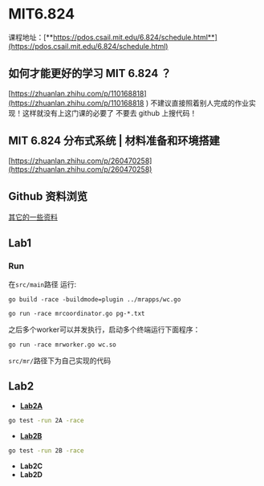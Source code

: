 # MIT6.824

课程地址：[**https://pdos.csail.mit.edu/6.824/schedule.html**](https://pdos.csail.mit.edu/6.824/schedule.html)

## 如何才能更好的学习 MIT 6.824 ？

[https://zhuanlan.zhihu.com/p/110168818](https://zhuanlan.zhihu.com/p/110168818
)
不建议直接照着别人完成的作业实现！这样就没有上这门课的必要了
不要去 github 上搜代码！

## MIT 6.824 分布式系统 | 材料准备和环境搭建

[https://zhuanlan.zhihu.com/p/260470258](https://zhuanlan.zhihu.com/p/260470258)

## Github 资料浏览
[其它的一些资料](https://github.com/Anarion-zuo/AnBlogs)

## Lab1
### Run  

在`src/main`路径 运行:
```
go build -race -buildmode=plugin ../mrapps/wc.go
```
```
go run -race mrcoordinator.go pg-*.txt
```

之后多个worker可以并发执行，启动多个终端运行下面程序：
```
go run -race mrworker.go wc.so
```

`src/mr/`路径下为自己实现的代码

## Lab2
- [**Lab2A**](https://github.com/Chen-Dixi/MIT6.824/blob/2A/src/raft/raft.go)

```bash
go test -run 2A -race
```

- [**Lab2B**](https://github.com/Chen-Dixi/MIT6.824/blob/2B/src/raft/raft.go)

```bash
go test -run 2B -race
```

- **Lab2C**
- **Lab2D**